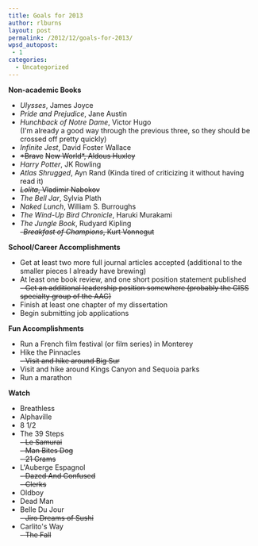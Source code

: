```yaml
---
title: Goals for 2013
author: rlburns
layout: post
permalink: /2012/12/goals-for-2013/
wpsd_autopost:
 - 1
categories:
  - Uncategorized
---
```


**Non-academic Books**  
- *Ulysses*, James Joyce  
- *Pride and Prejudice*, Jane Austin  
- *Hunchback of Notre Dame*, Victor Hugo  
(I'm already a good way through the previous three, so they should be crossed off pretty quickly)  
- *Infinite Jest*, David Foster Wallace  
- ~~*Brave~~ ~~New World*, Aldous Huxley~~  
- *Harry Potter*, JK Rowling  
- *Atlas Shrugged*, Ayn Rand (Kinda tired of criticizing it without having read it)  
- ~~*Lolita*, Vladimir Nabokov~~  
- *The Bell Jar*, Sylvia Plath  
- *Naked Lunch*, William S. Burroughs  
- *The Wind-Up Bird Chronicle*, Haruki Murakami  
- *The Jungle Book*, Rudyard Kipling  
~~-*Breakfast of Champions*, Kurt Vonnegut~~  

**School/Career Accomplishments**  
- Get at least two more full journal articles accepted (additional to the smaller pieces I already have brewing)  
- At least one book review, and one short position statement published  
~~- Get an additional leadership position somewhere (probably the GISS specialty group of the AAG)~~  
- Finish at least one chapter of my dissertation  
- Begin submitting job applications  

**Fun Accomplishments**  
- Run a French film festival (or film series) in Monterey  
- Hike the Pinnacles  
~~- Visit and hike around Big Sur~~  
- Visit and hike around Kings Canyon and Sequoia parks  
- Run a marathon  

**Watch**  
- Breathless  
- Alphaville  
- 8 1/2  
- The 39 Steps  
~~- Le Samurai~~  
~~- Man Bites Dog~~  
~~- 21 Grams~~  
- L'Auberge Espagnol  
~~- Dazed And Confused~~  
~~- Clerks~~  
- Oldboy  
- Dead Man  
- Belle Du Jour  
~~- Jiro Dreams of Sushi~~  
- Carlito's Way  
~~- The Fall~~